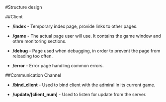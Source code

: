 #Structure design

##Client

- **/index** \- Temporary index page, provide links to other pages.

- **/game** \- The actual page user will use. It contains the game window and
othre monitoring sections.

- **/debug** \- Page used when debugging, in order to prevent the page from
reloading too often.

- **/error** \- Error page handling common errors.

##Communication Channel

- **/bind_client** \- Used to bind client with the admiral in its current
game.

- **/update/[client_num]** \- Used to listen for update from the server.